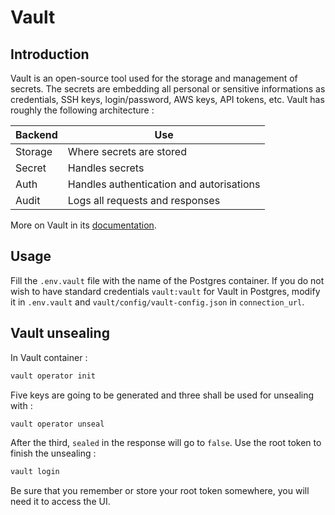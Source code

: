 # Vault

## Introduction

Vault is an open-source tool used for the storage and management of secrets. The secrets are embedding all personal or sensitive informations as credentials, SSH keys, login/password, AWS keys, API tokens, etc. Vault has roughly the following architecture :

| Backend | Use |
|---------------|----------------|
| Storage | Where secrets are stored |
| Secret | Handles secrets |
| Auth | Handles authentication and autorisations |
| Audit | Logs all requests and responses |

More on Vault in its [documentation](https://www.vaultproject.io/docs).

## Usage

Fill the `.env.vault` file with the name of the Postgres container. If you do not wish to have standard credentials `vault:vault` for Vault in Postgres, modify it in `.env.vault` and `vault/config/vault-config.json` in `connection_url`.

## Vault unsealing

In Vault container :

```bash
vault operator init
```

Five keys are going to be generated and three shall be used for unsealing with :

```bash
vault operator unseal
```

After the third, `sealed` in the response will go to `false`. Use the root token to finish the unsealing :

```bash
vault login
```

Be sure that you remember or store your root token somewhere, you will need it to access the UI.
